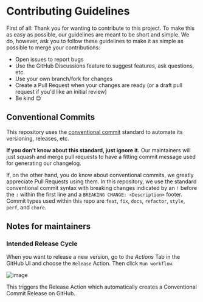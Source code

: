 # Contributing Guidelines

First of all: Thank you for wanting to contribute to this project. To make this as easy as possible, our guidelines are
meant to be short and simple. We do, however, ask you to follow these guidelines to make it as simple as possible to
merge your contributions:

- Open issues to report bugs
- Use the GitHub Discussions feature to suggest features, ask questions, etc.
- Use your own branch/fork for changes
- Create a Pull Request when your changes are ready (or a draft pull request if you'd like an initial review)
- Be kind 😊

## Conventional Commits

This repository uses the [conventional commit](https://www.conventionalcommits.org/en/v1.0.0/) standard to automate its
versioning, releases, etc.

**If you don't know about this standard, just ignore it.** Our maintainers will just squash and merge pull requests to
have a fitting commit message used for generating our changelog.

If, on the other hand, you do know about conventional commits, we greatly appreciate Pull Requests using them.
In this repository, we use the standard conventional commit syntax with breaking changes indicated by an `!` before the
`:` within the first line and a `BREAKING CHANGE: <Description>` footer. Commit types used within this repo are `feat`,
`fix`, `docs`, `refactor`, `style`, `perf`, and `chore`.

## Notes for maintainers

### Intended Release Cycle

When you want to release a new version, go to the _Actions_ Tab in the GitHub UI and choose the `Release` Action.
Then click `Run workflow`.

![image](https://user-images.githubusercontent.com/52416718/115860012-71cb7500-a420-11eb-9af1-d5faf0768f67.png)

This triggers the Release Action which automatically creates a Conventional Commit Release on GitHub.

